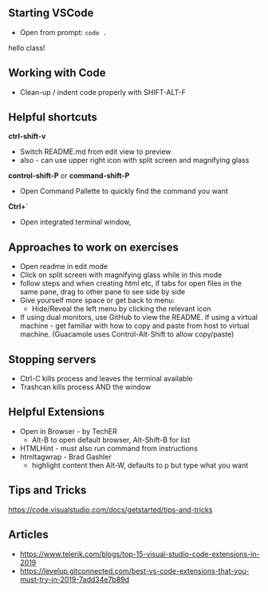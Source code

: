 ## Starting VSCode
* Open from prompt:  `code .`

hello class!

## Working with Code
* Clean-up / indent code properly with SHIFT-ALT-F

## Helpful shortcuts

**ctrl-shift-v**
* Switch README.md from edit view to preview
* also - can use upper right icon with split screen and magnifying glass

**control-shift-P** or **command-shift-P**

* Open Command Pallette to quickly find the command you want
  
**Ctrl+`**  
* Open integrated terminal window, 



## Approaches to work on exercises
* Open readme in edit mode
* Click on split screen with magnifying glass while in this mode
* follow steps and when creating html etc, if tabs for open files in the same pane, drag to other pane to see side by side
* Give yourself more space or get back to menu:
    * Hide/Reveal the left menu by clicking the relevant icon
* If using dual monitors, use GitHub to view the README. If using a virtual machine - get familiar with how to copy and paste from host to virtual machine. (Guacamole uses Control-Alt-Shift to allow copy/paste)

## Stopping servers
* Ctrl-C kills process and leaves the terminal available
* Trashcan kills process AND the window

## Helpful Extensions
* Open in Browser - by TechER
    * Alt-B to open default browser, Alt-Shift-B for list
* HTMLHint - must also run command from instructions
* htmltagwrap - Brad Gashler
    * highlight content then Alt-W, defaults to p but type what you want

## Tips and Tricks
https://code.visualstudio.com/docs/getstarted/tips-and-tricks

## Articles

* https://www.telerik.com/blogs/top-15-visual-studio-code-extensions-in-2019
* https://levelup.gitconnected.com/best-vs-code-extensions-that-you-must-try-in-2019-7add34e7b89d